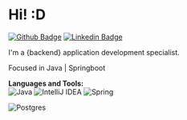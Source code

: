 # Hi! :D

[![Github Badge](https://img.shields.io/badge/-Github-000?style=flat-square&logo=Github&logoColor=white&link=https://github.com/lourivalnt)](https://github.com/lourivalnt)
[![Linkedin Badge](https://img.shields.io/badge/-LinkedIn-blue?style=flat-square&logo=Linkedin&logoColor=white&link=https://www.linkedin.com/in/lourival-linard-b28699191/)](https://www.linkedin.com/in/lourival-linard-b28699191/)


I'm a {backend} application development specialist.

Focused in Java | Springboot

<!--- [![Ryo-ma's github trophy](https://github-profile-trophy.vercel.app/?username=lourivalnt&row=1)](https://github.com/ryo-ma/github-profile-trophy)--->

**Languages and Tools:**  
<img alt="Java" src="https://img.shields.io/badge/java-%23ED8B00.svg?&style=for-the-badge&logo=java&logoColor=white"/>
<img alt="IntelliJ IDEA" src="https://img.shields.io/badge/IntelliJ%20IDEA-000000.svg?&style=for-the-badge&logo=intellij-idea&logoColor=white"/>
<img alt="Spring" src="https://img.shields.io/badge/spring%20-%236DB33F.svg?&style=for-the-badge&logo=spring&logoColor=white"/>

![Postgres](https://img.shields.io/badge/postgres-%23316192.svg?style=for-the-badge&logo=postgresql&logoColor=white)


<!--code><img height="20" src="https://raw.githubusercontent.com/github/explore/80688e429a7d4ef2fca1e82350fe8e3517d3494d/topics/javascript/javascript.png"></code>
<code><img height="20" src="https://raw.githubusercontent.com/github/explore/80688e429a7d4ef2fca1e82350fe8e3517d3494d/topics/typescript/typescript.png"></code>
<code><img height="20" src="https://raw.githubusercontent.com/github/explore/80688e429a7d4ef2fca1e82350fe8e3517d3494d/topics/react/react.png"></code>
<code><img height="20" src="https://raw.githubusercontent.com/github/explore/5c058a388828bb5fde0bcafd4bc867b5bb3f26f3/topics/graphql/graphql.png"></code>
<code><img height="20" src="https://raw.githubusercontent.com/github/explore/80688e429a7d4ef2fca1e82350fe8e3517d3494d/topics/nodejs/nodejs.png"></code--->    


<!---[Anurag's GitHub stats](https://github-readme-stats.vercel.app/api?username=lourivalnt&show_icons=true)--->

<!---[![Naereen's top languages](https://github-readme-stats.vercel.app/api/top-langs/?username=lourivalnt&theme=blue-green)](https://github.com/lourivalnt/github-readme-stats)--->

